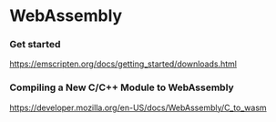 # WebAssembly

### Get started
https://emscripten.org/docs/getting_started/downloads.html

### Compiling a New C/C++ Module to WebAssembly
https://developer.mozilla.org/en-US/docs/WebAssembly/C_to_wasm